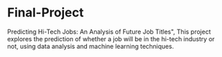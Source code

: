 # Final-Project
Predicting Hi-Tech Jobs: An Analysis of Future Job Titles", This project explores the prediction of whether a job will be in the hi-tech industry or not, using data analysis and machine learning techniques.
